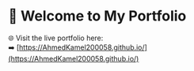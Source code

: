# 👋 Welcome to My Portfolio

🌐 Visit the live portfolio here:  
➡️ [https://AhmedKamel200058.github.io/](https://AhmedKamel200058.github.io/)

